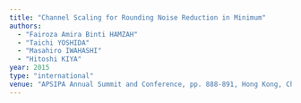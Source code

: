 ```yaml
---
title: "Channel Scaling for Rounding Noise Reduction in Minimum"
authors:
  - "Fairoza Amira Binti HAMZAH"
  - "Taichi YOSHIDA"
  - "Masahiro IWAHASHI"
  - "Hitoshi KIYA"
year: 2015
type: "international"
venue: "APSIPA Annual Summit and Conference, pp. 888-891, Hong Kong, China, 2015-12-17."
---
```

